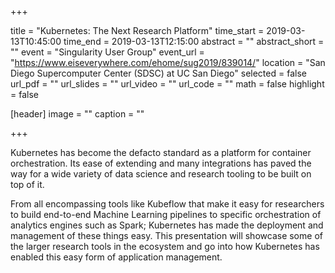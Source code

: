 +++

title = "Kubernetes: The Next Research Platform"
time_start = 2019-03-13T10:45:00
time_end = 2019-03-13T12:15:00
abstract = ""
abstract_short = ""
event = "Singularity User Group"
event_url = "https://www.eiseverywhere.com/ehome/sug2019/839014/"
location = "San Diego Supercomputer Center (SDSC) at UC San Diego"
selected = false
url_pdf = ""
url_slides = ""
url_video = ""
url_code = ""
math = false
highlight = false

[header]
image = ""
caption = ""

+++

Kubernetes has become the defacto standard as a platform for container orchestration. Its ease of extending and many integrations has paved the way for a wide variety of data science and research tooling to be built on top of it.

From all encompassing tools like Kubeflow that make it easy for researchers to build end-to-end Machine Learning pipelines to specific orchestration of analytics engines such as Spark; Kubernetes has made the deployment and management of these things easy. This presentation will showcase some of the larger research tools in the ecosystem and go into how Kubernetes has enabled this easy form of application management.
